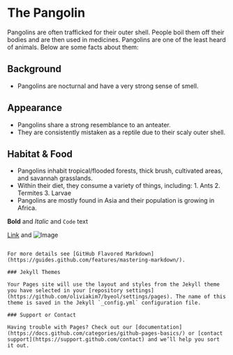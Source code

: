# The Pangolin

Pangolins are often trafficked for their outer shell. People boil them off their bodies and are then used in medicines. Pangolins are one of the least heard of animals. Below are some facts about them: 

## Background
- Pangolins are nocturnal and have a very strong sense of smell. 

## Appearance
- Pangolins share a strong resemblance to an anteater. 
- They are consistently mistaken as a reptile due to their scaly outer shell.

## Habitat & Food 
- Pangolins inhabit tropical/flooded forests, thick brush, cultivated areas, and savannah grasslands.
- Within their diet, they consume a variety of things, including: 
           1. Ants
           2. Termites 
           3. Larvae
- Pangolins are mostly found in Asia and their population is growing in Africa. 




**Bold** and _Italic_ and `Code` text

[Link](url) and ![Image](src)
```

For more details see [GitHub Flavored Markdown](https://guides.github.com/features/mastering-markdown/).

### Jekyll Themes

Your Pages site will use the layout and styles from the Jekyll theme you have selected in your [repository settings](https://github.com/oliviakim7/byeol/settings/pages). The name of this theme is saved in the Jekyll `_config.yml` configuration file.

### Support or Contact

Having trouble with Pages? Check out our [documentation](https://docs.github.com/categories/github-pages-basics/) or [contact support](https://support.github.com/contact) and we’ll help you sort it out.




